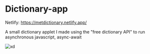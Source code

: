 # Dictionary-app
Netlify: https://metdictionary.netlify.app/

A small dictionary applet I made using the "free dictionary API" to run asynchronous javascript, async-await

![xd](https://user-images.githubusercontent.com/108151964/185457899-23173a71-4b82-4e9a-9de4-51d87a955d5d.PNG)
